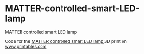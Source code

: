 # MATTER-controlled-smart-LED-lamp

MATTER controlled smart LED lamp

Code for the <a href="https://www.printables.com/de/model/445391-matter-controlled-smart-led-lamp">MATTER controlled smart LED lamp </a> 3D print on <a href="https://www.printables.com">www.printables.com</a>
